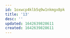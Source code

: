 ```yaml
---
id: 1oxwcp4klb5q9w1nkmgx8pk
title: '13'
desc: ''
updated: 1642639828611
created: 1642639828611
---
```


